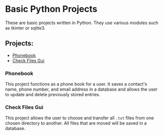 # Basic Python Projects

These are basic projects written in Python. They use various modules such as tkinter or sqlite3.

## Projects:
- [Phonebook](#Django_Checkbook_Project)
- [Check Files Gui](#check-files-gui)

### Phonebook
This project functions as a phone book for a user. It saves a contact's name, phone number, and email address in a database and allows the user to update and delete previously stored entries.

### Check Files Gui
This project allows the user to choose and transfer all `.txt` files from one chosen directory to another. All files that are moved will be saved in a database.
